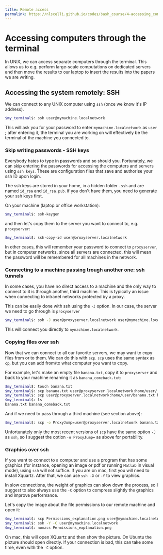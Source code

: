 ```yaml
---
title: Remote access
permalink: https://nlscelli.github.io/codes/bash_course/4-accessing_computers
---
```

# Accessing computers through the terminal
In UNIX, we can access separate computers through the terminal. This allows us to e.g. perform large-scale computations on dedicated servers and then move the results to our laptop to insert the results into the papers we are writing.

## Accessing the system remotely: SSH
We can connect to any UNIX computer using `ssh` (once we know it's IP address).

```bash
$my_terminal$: ssh user@mymachine.localnetwork
```

This will ask you for your password to enter `mymachine.localnetwork` as `user` ; after entering it, the terminal you are working on will effectively be the terminal of the machine you connected to.

### Skip writing passwords - SSH keys
Everybody hates to type in passwords and so should you. Fortunately, we can skip entering the passwords for accessing the computers and servers using `ssh keys`. These are configuration files that save and authorise your ssh ID upon login.

The ssh keys are stored in your home, in a hidden folder `.ssh` and are named `id_rsa` and `id_rsa.pub`. if you don't have them, you need to generate your ssh keys first.

On your machine (laptop or office workstation):

```bash
$my_terminal$: ssh-keygen
```
and then let's copy them to the server you want to connect to, e.g. `proxyserver`:
```bash
$my_terminal$: ssh-copy-id user@proxyserver.localnetwork
```

In other cases, this will remember your password to connect to `proxyserver`, but in computer networks, since all servers are connected, this will mean the password will be remembered for all machines in the network.

### Connecting to a machine passing trough another one: ssh tunnels
In some cases, you have no direct access to a machine and the only way to connect to it is through another, third machine. This is typically an issue when connecting to intranet networks protected by a proxy.

This can be easily done with ssh using the `-J` option. In our case, the server we need to go through is `proxyserver`
```bash
$my_terminal$: ssh -J user@proxyserver.localnetwork user@mymachine.localnetwork
```
This will connect you directly to `mymachine.localnetwork`.

### Copying files over ssh
Now that we can connect to all our favorite servers, we may want to copy files from or to them. We can do this with `scp`. `scp` uses the same syntax as `cp`, but you can add from/to what computer you want to copy.

For example, let's make an empty file `banana.txt`, copy it to `proxyserver` and back to your machine renaming it as `banana_comeback.txt`:

```bash
$my_terminal$: touch banana.txt
$my_terminal$: scp banana.txt user@proxyserver.localnetwork:home/user/.
$my_terminal$: scp user@proxyserver.localnetwork:home/user/banana.txt banana_comeback.txt
$my_terminal$: ls
banana.txt banana_comeback.txt
```

And if we need to pass through a third machine (see section above):
```bash
$my_terminal$: scp -o ProxyJump=user@proxyserver.localnetwork banana.txt user@mymachine.localnetwork:home/user/.
```
Unfortunately only the most recent versions of `scp` have the same option `-J` as `ssh`, so I suggest the option `-o ProxyJump=` as above for portability.

### Graphics over ssh
If you want to connect to a computer and use a program that has some graphics (for instance, opening an image or pdf or running `Matlab` in visual mode), using `ssh` will not suffice. If you are on mac, first you will need to install Xquartz. After that, we can use `ssh -X` or `-Y` to view graphics.

In slow connections, the weight of graphics can slow down the process, so I suggest to also always use the `-C` option to compress slightly the graphics and improve performance.

Let's copy the image about the file permissions to our remote machine and open it:
```bash
$my_terminal$: scp Permissions_explanation.png user@mymachine.localnetwork:home/user/.
$my_terminal$: ssh -Y -C user@mymachine.localnetwork
$my_terminal$: nomacs Permissions_explanation.png
```
On mac, this will open XQuartz and then show the picture. On Ubuntu the picture should open directly. If your connection is bad, this can take some time, even with the `-C` option.
